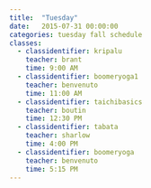 ```yaml
---
title:  "Tuesday"
date:   2015-07-31 00:00:00
categories: tuesday fall schedule
classes:
  - classidentifier: kripalu
    teacher: brant
    time: 9:00 AM
  - classidentifier: boomeryoga1
    teacher: benvenuto
    time: 11:00 AM
  - classidentifier: taichibasics
    teacher: boutin
    time: 12:30 PM
  - classidentifier: tabata
    teacher: sharlow
    time: 4:00 PM
  - classidentifier: boomeryoga
    teacher: benvenuto
    time: 5:15 PM
---
```

